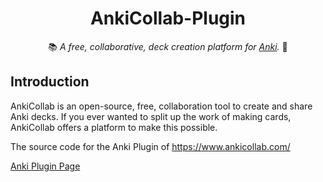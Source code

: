 <h1 align="center">AnkiCollab-Plugin</h1>

<p align="center"> 📚<i> A free, collaborative, deck creation platform for <a href="https://apps.ankiweb.net/">Anki</a>.</i> 📝</p>

## Introduction

AnkiCollab is an open-source, free, collaboration tool to create and share Anki decks. If you ever wanted to split up the work of making cards, AnkiCollab offers a platform to make this possible.

The source code for the Anki Plugin of https://www.ankicollab.com/

[Anki Plugin Page](https://ankiweb.net/shared/info/1957538407)
